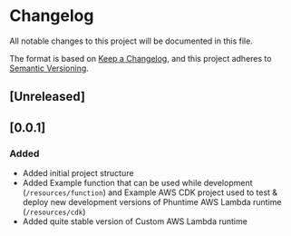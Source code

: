 # Changelog
All notable changes to this project will be documented in this file.

The format is based on [Keep a Changelog](https://keepachangelog.com/en/1.0.0/),
and this project adheres to [Semantic Versioning](https://semver.org/spec/v2.0.0.html).

## [Unreleased]


## [0.0.1]
### Added
- Added initial project structure
- Added Example function that can be used while development (`/resources/function`) and Example AWS CDK project used 
to test & deploy new development versions of Phuntime AWS Lambda runtime (`/resources/cdk`)
- Added quite stable version of Custom AWS Lambda runtime



